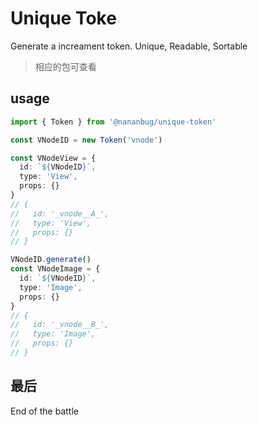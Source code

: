 # Unique Toke

Generate a increament token.
Unique, Readable, Sortable

> 相应的包可查看 
## usage

```typescript
import { Token } from '@nananbug/unique-token'

const VNodeID = new Token('vnode')

const VNodeView = {
  id: `${VNodeID}`,
  type: 'View',
  props: {}
}
// {
//   id: '_vnode__A_',
//   type: 'View',
//   props: {}
// }

VNodeID.generate()
const VNodeImage = {
  id: `${VNodeID}`,
  type: 'Image',
  props: {}
}
// {
//   id: '_vnode__B_',
//   type: 'Image',
//   props: {}
// }

```

## 最后


End of the battle
